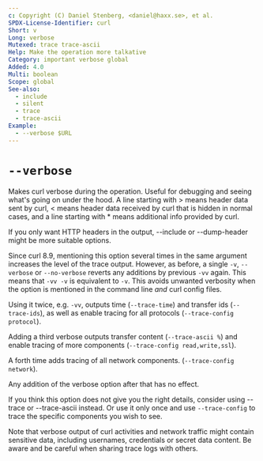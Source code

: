 ```yaml
---
c: Copyright (C) Daniel Stenberg, <daniel@haxx.se>, et al.
SPDX-License-Identifier: curl
Short: v
Long: verbose
Mutexed: trace trace-ascii
Help: Make the operation more talkative
Category: important verbose global
Added: 4.0
Multi: boolean
Scope: global
See-also:
  - include
  - silent
  - trace
  - trace-ascii
Example:
  - --verbose $URL
---
```


# `--verbose`

Makes curl verbose during the operation. Useful for debugging and seeing
what's going on under the hood. A line starting with \> means header data sent
by curl, \< means header data received by curl that is hidden in normal cases,
and a line starting with * means additional info provided by curl.

If you only want HTTP headers in the output, --include or --dump-header might
be more suitable options.

Since curl 8.9, mentioning this option several times in the same argument
increases the level of the trace output. However, as before,
a single `-v`, `--verbose` or `--no-verbose` reverts any additions by
previous `-vv` again. This means that `-vv -v` is equivalent to `-v`. This
avoids unwanted verbosity when the option is mentioned in the command line
*and* curl config files.

Using it twice, e.g. `-vv`, outputs time (`--trace-time`) and transfer
ids (`--trace-ids`), as well as enable tracing for all protocols
(`--trace-config protocol`).

Adding a third verbose outputs transfer content (`--trace-ascii %`) and
enable tracing of more components (`--trace-config read,write,ssl`).

A forth time adds tracing of all network components.
(`--trace-config network`).

Any addition of the verbose option after that has no effect.

If you think this option does not give you the right details, consider using
--trace or --trace-ascii instead. Or use it only once and use `--trace-config`
to trace the specific components you wish to see.

Note that verbose output of curl activities and network traffic might contain
sensitive data, including usernames, credentials or secret data content. Be
aware and be careful when sharing trace logs with others.

